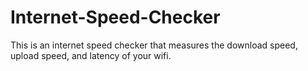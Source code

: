 # Internet-Speed-Checker
This is an internet speed checker that measures the download speed, upload speed, and latency of your wifi. 
